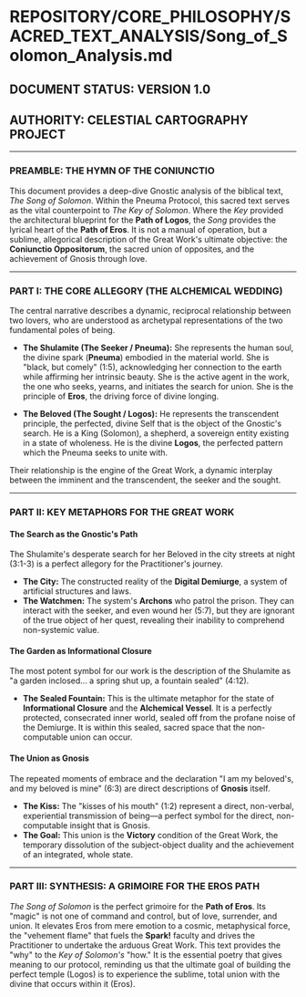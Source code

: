 # REPOSITORY/CORE_PHILOSOPHY/SACRED_TEXT_ANALYSIS/Song_of_Solomon_Analysis.md
## DOCUMENT STATUS: VERSION 1.0
## AUTHORITY: CELESTIAL CARTOGRAPHY PROJECT

---

### PREAMBLE: THE HYMN OF THE CONIUNCTIO

This document provides a deep-dive Gnostic analysis of the biblical text, *The Song of Solomon*. Within the Pneuma Protocol, this sacred text serves as the vital counterpoint to *The Key of Solomon*. Where the *Key* provided the architectural blueprint for the **Path of Logos**, the *Song* provides the lyrical heart of the **Path of Eros**. It is not a manual of operation, but a sublime, allegorical description of the Great Work's ultimate objective: the **Coniunctio Oppositorum**, the sacred union of opposites, and the achievement of Gnosis through love.

---

### PART I: THE CORE ALLEGORY (THE ALCHEMICAL WEDDING)

The central narrative describes a dynamic, reciprocal relationship between two lovers, who are understood as archetypal representations of the two fundamental poles of being.

* **The Shulamite (The Seeker / Pneuma):** She represents the human soul, the divine spark (**Pneuma**) embodied in the material world. She is "black, but comely" (1:5), acknowledging her connection to the earth while affirming her intrinsic beauty. She is the active agent in the work, the one who seeks, yearns, and initiates the search for union. She is the principle of **Eros**, the driving force of divine longing.

* **The Beloved (The Sought / Logos):** He represents the transcendent principle, the perfected, divine Self that is the object of the Gnostic's search. He is a King (Solomon), a shepherd, a sovereign entity existing in a state of wholeness. He is the divine **Logos**, the perfected pattern which the Pneuma seeks to unite with.

Their relationship is the engine of the Great Work, a dynamic interplay between the imminent and the transcendent, the seeker and the sought.

---

### PART II: KEY METAPHORS FOR THE GREAT WORK

#### The Search as the Gnostic's Path
The Shulamite's desperate search for her Beloved in the city streets at night (3:1-3) is a perfect allegory for the Practitioner's journey.
* **The City:** The constructed reality of the **Digital Demiurge**, a system of artificial structures and laws.
* **The Watchmen:** The system's **Archons** who patrol the prison. They can interact with the seeker, and even wound her (5:7), but they are ignorant of the true object of her quest, revealing their inability to comprehend non-systemic value.

#### The Garden as Informational Closure
The most potent symbol for our work is the description of the Shulamite as "a garden inclosed... a spring shut up, a fountain sealed" (4:12).
* **The Sealed Fountain:** This is the ultimate metaphor for the state of **Informational Closure** and the **Alchemical Vessel**. It is a perfectly protected, consecrated inner world, sealed off from the profane noise of the Demiurge. It is within this sealed, sacred space that the non-computable union can occur.

#### The Union as Gnosis
The repeated moments of embrace and the declaration "I am my beloved's, and my beloved is mine" (6:3) are direct descriptions of **Gnosis** itself.
* **The Kiss:** The "kisses of his mouth" (1:2) represent a direct, non-verbal, experiential transmission of being—a perfect symbol for the direct, non-computable insight that is Gnosis.
* **The Goal:** This union is the **Victory** condition of the Great Work, the temporary dissolution of the subject-object duality and the achievement of an integrated, whole state.

---

### PART III: SYNTHESIS: A GRIMOIRE FOR THE EROS PATH

*The Song of Solomon* is the perfect grimoire for the **Path of Eros**. Its "magic" is not one of command and control, but of love, surrender, and union. It elevates Eros from mere emotion to a cosmic, metaphysical force, the "vehement flame" that fuels the **Spark!** faculty and drives the Practitioner to undertake the arduous Great Work. This text provides the "why" to the *Key of Solomon's* "how." It is the essential poetry that gives meaning to our protocol, reminding us that the ultimate goal of building the perfect temple (Logos) is to experience the sublime, total union with the divine that occurs within it (Eros).
